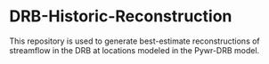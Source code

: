 # DRB-Historic-Reconstruction
This repository is used to generate best-estimate reconstructions of streamflow in the DRB at locations modeled in the Pywr-DRB model.
